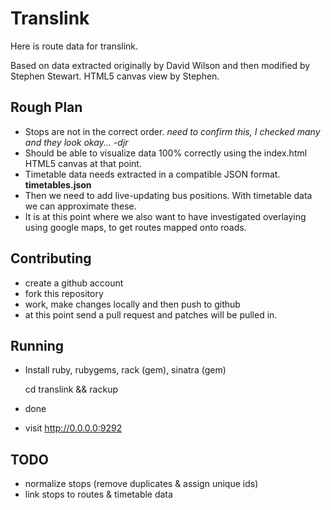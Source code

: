 # Translink

Here is route data for translink. 

Based on data extracted originally by David Wilson and then modified by Stephen Stewart. HTML5 canvas view by Stephen.

## Rough Plan

* Stops are not in the correct order. *need to confirm this, I checked many and they look okay... -djr*
* Should be able to visualize data 100% correctly using the index.html HTML5 canvas at that point. 
* Timetable data needs extracted in a compatible JSON format. **timetables.json**
* Then we need to add live-updating bus positions. With timetable data we can approximate these.
* It is at this point where we also want to have investigated overlaying using google maps, to get routes mapped onto roads.

## Contributing

* create a github account
* fork this repository
* work, make changes locally and then push to github
* at this point send a pull request and patches will be pulled in.

## Running

* Install ruby, rubygems, rack (gem), sinatra (gem)
    
    cd translink && rackup

* done
* visit http://0.0.0.0:9292  

## TODO

* normalize stops (remove duplicates & assign unique ids)
* link stops to routes & timetable data
